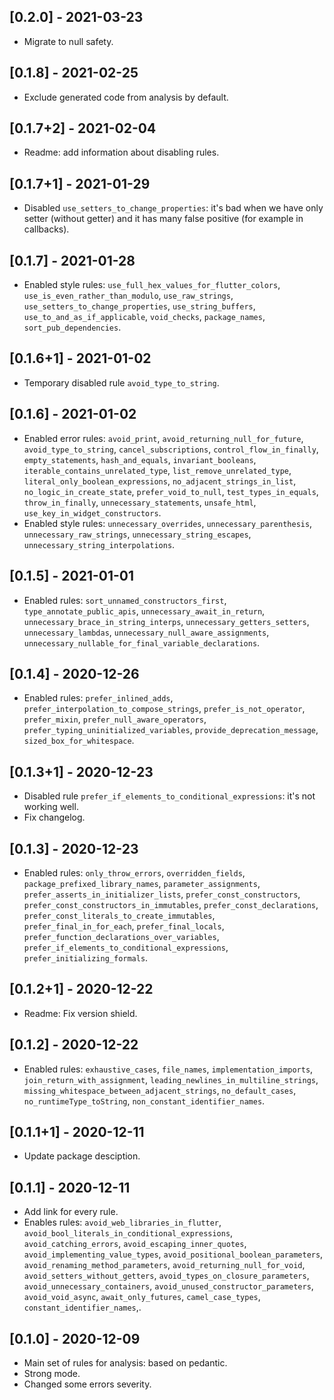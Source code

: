 ## [0.2.0] - 2021-03-23

* Migrate to null safety.

## [0.1.8] - 2021-02-25

* Exclude generated code from analysis by default.

## [0.1.7+2] - 2021-02-04

* Readme: add information about disabling rules.

## [0.1.7+1] - 2021-01-29

* Disabled `use_setters_to_change_properties`: it's bad when we have only setter (without getter) and it has many false positive (for example in callbacks).

## [0.1.7] - 2021-01-28

* Enabled style rules: `use_full_hex_values_for_flutter_colors`, `use_is_even_rather_than_modulo`, `use_raw_strings`, `use_setters_to_change_properties`, `use_string_buffers`, `use_to_and_as_if_applicable`, `void_checks`, `package_names`, `sort_pub_dependencies`.

## [0.1.6+1] - 2021-01-02

* Temporary disabled rule `avoid_type_to_string`.

## [0.1.6] - 2021-01-02

* Enabled error rules: `avoid_print`, `avoid_returning_null_for_future`, `avoid_type_to_string`, `cancel_subscriptions`, 
`control_flow_in_finally`, `empty_statements`, `hash_and_equals`, `invariant_booleans`,
`iterable_contains_unrelated_type`, `list_remove_unrelated_type`, `literal_only_boolean_expressions`,
`no_adjacent_strings_in_list`, `no_logic_in_create_state`, `prefer_void_to_null`,
`test_types_in_equals`, `throw_in_finally`, `unnecessary_statements`, `unsafe_html`, `use_key_in_widget_constructors`.
* Enabled style rules: `unnecessary_overrides`, `unnecessary_parenthesis`, `unnecessary_raw_strings`, `unnecessary_string_escapes`,
`unnecessary_string_interpolations`.

## [0.1.5] - 2021-01-01

* Enabled rules: `sort_unnamed_constructors_first`, `type_annotate_public_apis`, `unnecessary_await_in_return`, 
`unnecessary_brace_in_string_interps`, `unnecessary_getters_setters`, `unnecessary_lambdas`, `unnecessary_null_aware_assignments`, 
`unnecessary_nullable_for_final_variable_declarations`.

## [0.1.4] - 2020-12-26

* Enabled rules: `prefer_inlined_adds`, `prefer_interpolation_to_compose_strings`, `prefer_is_not_operator`, `prefer_mixin`, 
`prefer_null_aware_operators`, `prefer_typing_uninitialized_variables`, `provide_deprecation_message`, `sized_box_for_whitespace`.

## [0.1.3+1] - 2020-12-23

* Disabled rule `prefer_if_elements_to_conditional_expressions`: it's not working well.
* Fix changelog.

## [0.1.3] - 2020-12-23

* Enabled rules: `only_throw_errors`, `overridden_fields`, `package_prefixed_library_names`, `parameter_assignments`, 
`prefer_asserts_in_initializer_lists`, `prefer_const_constructors`, `prefer_const_constructors_in_immutables`, 
`prefer_const_declarations`, `prefer_const_literals_to_create_immutables`, `prefer_final_in_for_each`,
`prefer_final_locals`, `prefer_function_declarations_over_variables`, `prefer_if_elements_to_conditional_expressions`,
`prefer_initializing_formals`.

## [0.1.2+1] - 2020-12-22

* Readme: Fix version shield.

## [0.1.2] - 2020-12-22

* Enabled rules: `exhaustive_cases`, `file_names`, `implementation_imports`, `join_return_with_assignment`,
`leading_newlines_in_multiline_strings`, `missing_whitespace_between_adjacent_strings`, `no_default_cases`,
`no_runtimeType_toString`, `non_constant_identifier_names`.

## [0.1.1+1] - 2020-12-11

* Update package desciption.

## [0.1.1] - 2020-12-11

* Add link for every rule.
* Enables rules: `avoid_web_libraries_in_flutter`, `avoid_bool_literals_in_conditional_expressions`, `avoid_catching_errors`, 
`avoid_escaping_inner_quotes`, `avoid_implementing_value_types`, `avoid_positional_boolean_parameters`, `avoid_renaming_method_parameters`, 
`avoid_returning_null_for_void`, `avoid_setters_without_getters`, `avoid_types_on_closure_parameters`, `avoid_unnecessary_containers`,
`avoid_unused_constructor_parameters`, `avoid_void_async`, `await_only_futures`, `camel_case_types`, `constant_identifier_names`,.

## [0.1.0] - 2020-12-09

* Main set of rules for analysis: based on pedantic.
* Strong mode.
* Changed some errors severity.
